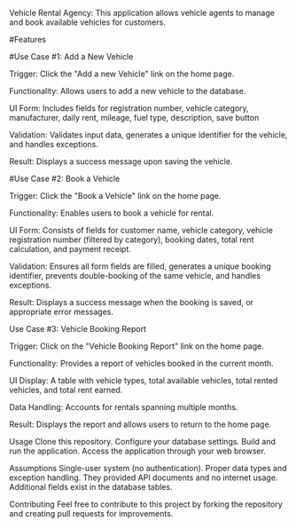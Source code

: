 Vehicle Rental Agency: This application allows vehicle agents to manage and book available vehicles for customers.

#Features

#Use Case #1: Add a New Vehicle

Trigger: Click the "Add a new Vehicle" link on the home page.

Functionality: Allows users to add a new vehicle to the database.

UI Form: Includes fields for registration number, vehicle category, manufacturer, daily rent, mileage, fuel type, description, save button

Validation: Validates input data, generates a unique identifier for the vehicle, and handles exceptions.

Result: Displays a success message upon saving the vehicle.

#Use Case #2: Book a Vehicle

Trigger: Click the "Book a Vehicle" link on the home page.

Functionality: Enables users to book a vehicle for rental.

UI Form: Consists of fields for customer name, vehicle category, vehicle registration number (filtered by category), booking dates, total rent calculation, and payment receipt.

Validation: Ensures all form fields are filled, generates a unique booking identifier, prevents double-booking of the same vehicle, and handles exceptions.

Result: Displays a success message when the booking is saved, or appropriate error messages.


Use Case #3: Vehicle Booking Report

Trigger: Click on the "Vehicle Booking Report" link on the home page.

Functionality: Provides a report of vehicles booked in the current month.

UI Display: A table with vehicle types, total available vehicles, total rented vehicles, and total rent earned.

Data Handling: Accounts for rentals spanning multiple months.

Result: Displays the report and allows users to return to the home page.


Usage
Clone this repository.
Configure your database settings.
Build and run the application.
Access the application through your web browser.

Assumptions
Single-user system (no authentication).
Proper data types and exception handling.
They provided API documents and no internet usage.
Additional fields exist in the database tables.

Contributing
Feel free to contribute to this project by forking the repository and creating pull requests for improvements.
